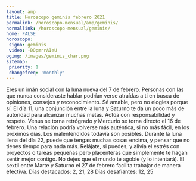 ```yaml
---
layout: amp
title: Horoscopo geminis febrero 2021 
permalink: /horoscopo-mensual/amp/geminis/
normallink: /horoscopo-mensual/geminis/
home: FALSE
horoscopo:
 signo: geminis
 video: -DQpmrrAIeU
ogimg: /images/geminis_char.png
sitemap:
 priority: 1
 changefreq: 'monthly'
---
```



Eres un imán social con la luna nueva del 7 de febrero. Personas con las que nunca consideraste hablar podrían verse atraídas a ti en busca de opiniones, consejos y reconocimiento. Sé amable, pero no elogies porque sí. El día 11, una conjunción entre la luna y Saturno te da un poco más de autoridad para alcanzar muchas metas. Actúa con responsabilidad y respeto. 
Venus se torna retrógrado y Mercurio se torna directo el 16 de febrero. Una relación podría volverse más auténtica, si no más fácil, en los próximos días. Los malentendidos todavía son posibles. 
Durante la luna llena del día 22, puede que tengas muchas cosas encima, y pensar que no tienes tiempo para nada más. Relájate, si puedes, y alivia el estrés con proyectos o tareas pequeñas pero placenteras que simplemente te hagan sentir mejor contigo. No dejes que el mundo te agobie (y lo intentará). 
El sextil entre Marte y Saturno el 27 de febrero facilita trabajar de manera efectiva. 
Días destacados: 2, 21, 28
Días desafiantes: 12, 25
